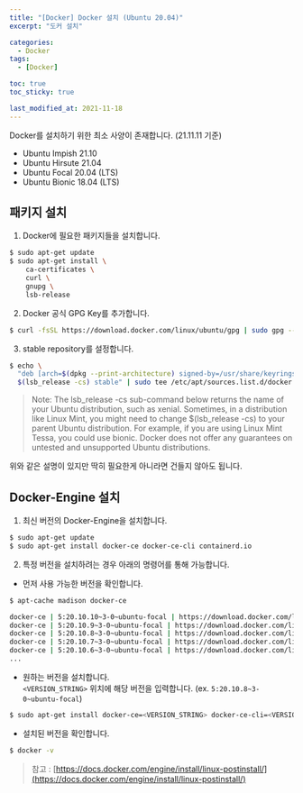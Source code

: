 ```yaml
---
title: "[Docker] Docker 설치 (Ubuntu 20.04)"
excerpt: "도커 설치"

categories:
  - Docker
tags:
  - [Docker]

toc: true
toc_sticky: true

last_modified_at: 2021-11-18
---
```


Docker를 설치하기 위한 최소 사양이 존재합니다. (21.11.11 기준)

* Ubuntu Impish 21.10
* Ubuntu Hirsute 21.04
* Ubuntu Focal 20.04 (LTS)
* Ubuntu Bionic 18.04 (LTS)

## 패키지 설치

1. Docker에 필요한 패키지들을 설치합니다.

```bash
$ sudo apt-get update
$ sudo apt-get install \
    ca-certificates \
    curl \
    gnupg \
    lsb-release
```

2. Docker 공식 GPG Key를 추가합니다.

```bash
$ curl -fsSL https://download.docker.com/linux/ubuntu/gpg | sudo gpg --dearmor -o /usr/share/keyrings/docker-archive-keyring.gpg
```

3. stable repository를 설정합니다.

```bash
$ echo \
  "deb [arch=$(dpkg --print-architecture) signed-by=/usr/share/keyrings/docker-archive-keyring.gpg] https://download.docker.com/linux/ubuntu \
  $(lsb_release -cs) stable" | sudo tee /etc/apt/sources.list.d/docker.list > /dev/null
```

> Note: The lsb_release -cs sub-command below returns the name of your Ubuntu distribution, such as xenial. Sometimes, in a distribution like Linux Mint, you might need to change $(lsb_release -cs) to your parent Ubuntu distribution. For example, if you are using Linux Mint Tessa, you could use bionic. Docker does not offer any guarantees on untested and unsupported Ubuntu distributions.

위와 같은 설명이 있지만 딱히 필요한게 아니라면 건들지 않아도 됩니다.

## Docker-Engine 설치

1. 최신 버전의 Docker-Engine을 설치합니다.

```bash
$ sudo apt-get update
$ sudo apt-get install docker-ce docker-ce-cli containerd.io
```

2. 특정 버전을 설치하려는 경우 아래의 명령어를 통해 가능합니다.

* 먼저 사용 가능한 버전을 확인합니다. 
  
```bash
$ apt-cache madison docker-ce

docker-ce | 5:20.10.10~3-0~ubuntu-focal | https://download.docker.com/linux/ubuntu focal/stable amd64 Packages
docker-ce | 5:20.10.9~3-0~ubuntu-focal | https://download.docker.com/linux/ubuntu focal/stable amd64 Packages
docker-ce | 5:20.10.8~3-0~ubuntu-focal | https://download.docker.com/linux/ubuntu focal/stable amd64 Packages
docker-ce | 5:20.10.7~3-0~ubuntu-focal | https://download.docker.com/linux/ubuntu focal/stable amd64 Packages
docker-ce | 5:20.10.6~3-0~ubuntu-focal | https://download.docker.com/linux/ubuntu focal/stable amd64 Packages
...
```

* 원하는 버전을 설치합니다.   
`<VERSION_STRING>` 위치에 해당 버전을 입력합니다. (ex. `5:20.10.8~3-0~ubuntu-focal`)

```bash
$ sudo apt-get install docker-ce=<VERSION_STRING> docker-ce-cli=<VERSION_STRING> containerd.io
```

* 설치된 버전을 확인합니다.

```bash
$ docker -v
```

> 참고 : [https://docs.docker.com/engine/install/linux-postinstall/](https://docs.docker.com/engine/install/linux-postinstall/)